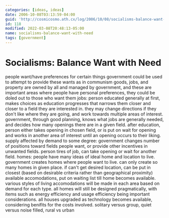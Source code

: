 ```yaml
---
categories: [ideas, ideas]
date: 2006-10-08T03:13:59-04:00
guid: 'http://cosmicosmo.ath.cx/log/2006/10/08/socialisms-balance-want-with-need/'
id: 118
modified: 2022-03-08T20:48:13-05:00
name: socialisms-balance-want-with-need
tags: [government]
---
```


Socialisms: Balance Want with Need
==================================

people want/have preferences for certain things
government could be used to attempt to provide these wants
as in communism goods, jobs, and property are owned by all and managed by government, and these are important areas where people have personal preferences, they could be doled out to those who want them
jobs: person educated generally at first, makes choices as education progresses that narrows them closer and closer to a field they are interested in.  they may change directions if they don't like where they are going, and work towards multiple areas of interest.  government, through good planning, knows what jobs are generally needed, and decides how many openings there are in a given field.  after education, person either takes opening in chosen field, or is put on wait for opening and works in another area of interest until an opening occurs to their liking.  supply affected by demand to some degree: government changes number of positions toward fields people want, or provide other incentives in unwanted fields.  person tires of job, can take opening or wait for another field.
homes: people have many ideas of ideal home and location to live.  government creates homes where people want to live.  can only create so many homes in given place.  if can't get desired location, can be put in closest (based on desirable criteria rather than geographical proximity) available accomodations, put on waiting list till home becomes available. various styles of living accomodations will be made in each area based on demand for each type.  all homes will still be designed pragmatically, with items such as energy efficiency and usage efficiency being important considerations.  all houses upgraded as technology becomes available, considering benifits for the costs involved.
solitary versus group, quiet versus noise filled, rural vs urban
